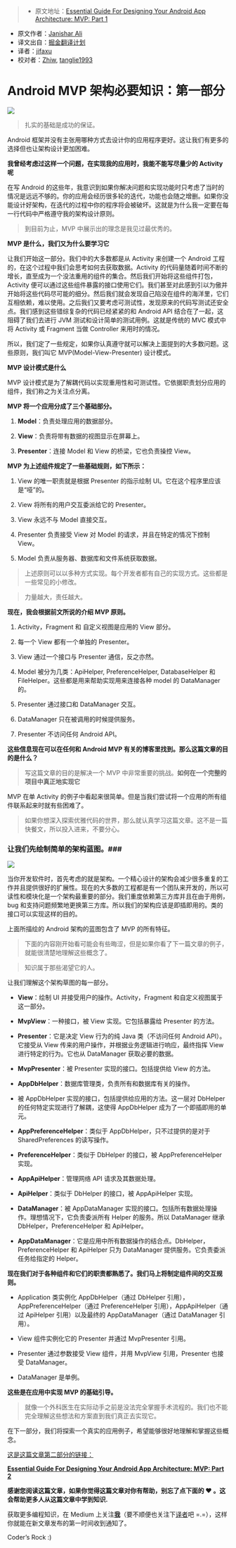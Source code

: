 > * 原文地址：[Essential Guide For Designing Your Android App Architecture: MVP: Part 1](https://blog.mindorks.com/essential-guide-for-designing-your-android-app-architecture-mvp-part-1-74efaf1cda40#.3lyk8t57x)
* 原文作者：[Janishar Ali](https://blog.mindorks.com/@janishar.ali?source=post_header_lockup)
* 译文出自：[掘金翻译计划](https://github.com/xitu/gold-miner)
* 译者：[jifaxu](https://github.com/jifaxu)
* 校对者：[Zhiw](https://github.com/Zhiw), [tanglie1993](https://github.com/tanglie1993)

# Android MVP 架构必要知识：第一部分


<img class="progressiveMedia-noscript js-progressiveMedia-inner" src="https://cdn-images-1.medium.com/max/2000/1*__cBFEIb0Zi8QswpC1YK0w.png">

> 扎实的基础是成功的保证。

Android 框架并没有主张用哪种方式去设计你的应用程序更好。这让我们有更多的选择但也让架构设计更加困难。

**我曾经考虑过这样一个问题，在实现我的应用时，我能不能写尽量少的 Activity 呢**

在写 Android 的这些年，我意识到如果你解决问题和实现功能时只考虑了当时的情况是远远不够的。你的应用会经历很多轮的迭代，功能也会随之增删。如果你没能设计好架构，在迭代的过程中你的程序将会被破坏。这就是为什么我一定要在每一行代码中严格遵守我的架构设计原则。

> 到目前为止，MVP 中展示出的理念是我见过最优秀的。

**MVP 是什么，我们又为什么要学习它**

让我们开始这一部分。我们中的大多数都是从 Activity 来创建一个 Android 工程的，在这个过程中我们会思考如何去获取数据。Activity 的代码量随着时间不断的增长，直至成为一个没法重用的组件的集合。然后我们开始将这些组件打包，Activity 便可以通过这些组件暴露的接口使用它们。我们甚至对此感到引以为傲并开始将这些代码尽可能的细分。然后我们就会发现自己陷没在组件的海洋里，它们互相依赖，难以使用。之后我们又要考虑可测试性，发现原来的代码写测试还安全点。我们感到这些错综复杂的代码已经紧紧的和 Android API 结合在了一起，这阻碍了我们去进行 JVM 测试和设计简单的测试用例。这就是传统的 MVC 模式中将 Activity 或 Fragment 当做 Controller 来用时的情况。

所以，我们定了一些规定，如果你认真遵守就可以解决上面提到的大多数问题。这些原则，我们叫它 MVP(Model-View-Presenter) 设计模式。

**MVP 设计模式是什么**

MVP 设计模式是为了解耦代码以实现重用性和可测试性。它依据职责划分应用的组件，我们称之为关注点分离。

**MVP 将一个应用分成了三个基础部分。**

1. **Model**：负责处理应用的数据部分。

2. **View**：负责将带有数据的视图显示在屏幕上。

3. **Presenter**：连接 Model 和 View 的桥梁，它也负责操控 View。

**MVP 为上述组件规定了一些基础规则，如下所示：**

1. View 的唯一职责就是根据 Presenter 的指示绘制 UI。它在这个程序里应该是“哑”的。

2. View 将所有的用户交互委派给它的 Presenter。

3. View 永远不与 Model 直接交互。

4. Presenter 负责接受 View 对 Model 的请求，并且在特定的情况下控制 View。

5. Model 负责从服务器、数据库和文件系统获取数据。

> 上述原则可以以多种方式实现。每个开发者都有自己的实现方式。这些都是一些常见的小修改。

> 力量越大，责任越大。

**现在，我会根据前文所说的介绍 MVP 原则。**

1. Activity，Fragment 和 自定义视图是应用的 View 部分。

2. 每一个 View 都有一个单独的 Presenter。

3. View 通过一个接口与 Presenter 通信，反之亦然。

4. Model 被分为几类：ApiHelper, PreferenceHelper, DatabaseHelper 和 FileHelper。这些都是用来帮助实现用来连接各种 model 的 DataManager 的。

5. Presenter 通过接口和 DataManager 交互。

6. DataManager 只在被调用的时候提供服务。

7. Presenter 不访问任何 Android API。

**这些信息现在可以在任何和 Android MVP 有关的博客里找到。那么这篇文章的目的是什么？**

> 写这篇文章的目的是解决一个 MVP 中非常重要的挑战。**如何在一个完整的项目中真正地实现它**

MVP 在单 Activity 的例子中看起来很简单。但是当我们尝试将一个应用的所有组件联系起来时就有些困难了。

> 如果你想深入探索优雅代码的世界，那么就认真学习这篇文章。这不是一篇快餐文，所以投入进来，不要分心。

### 让我们先绘制简单的架构蓝图。###

<img class="progressiveMedia-noscript js-progressiveMedia-inner" src="https://cdn-images-1.medium.com/max/2000/1*etZ8borFvbwOOlChGCZq1A.png">

当你开发软件时，首先考虑的就是架构。一个精心设计的架构会减少很多重复的工作并且提供很好的扩展性。现在的大多数的工程都是有一个团队来开发的，所以可读性和模块化是一个架构最重要的部分。我们重度依赖第三方库并且在由于用例，bug 和支持问题频繁地更换第三方库。所以我们的架构应该是即插即用的。类的接口可以实现这样的目的。

上面所描绘的 Android 架构的蓝图包含了 MVP 的所有特征。

> 下面的内容刚开始看可能会有些晦涩，但是如果你看了下一篇文章的例子，就能很清楚地理解这些概念了。

> 知识属于那些渴望它的人。

让我们理解这个架构草图的每一部分。

- **View**：绘制 UI 并接受用户的操作。Activity，Fragment 和自定义视图属于这一部分。

- **MvpView**：一种接口，被 View 实现。它包括暴露给 Presenter 的方法。

- **Presenter**：它是决定 View 行为的纯 Java 类（不访问任何 Android API）。它接受从 View 传来的用户操作，并根据业务逻辑进行响应，最终指挥 View 进行特定的行为。它也从 DataManager 获取必要的数据。

- **MvpPresenter**：被 Presenter 实现的接口。包括提供给 View 的方法。

- **AppDbHelper**：数据库管理类，负责所有和数据库有关的操作。

- 被 AppDbHelper 实现的接口，包括提供给应用的方法。这一层对 DbHelper 的任何特定实现进行了解耦，这使得 AppDbHelper 成为了一个即插即用的单元。

- **AppPreferenceHelper**：类似于 AppDbHelper，只不过提供的是对于 SharedPreferences 的读写操作。

- **PreferenceHelper**：类似于 DbHelper 的接口，被 AppPreferenceHelper 实现。

- **AppApiHelper**：管理网络 API 请求及其数据处理。

- **ApiHelper**：类似于 DbHelper 的接口，被 AppApiHelper 实现。

- **DataManager**：被 AppDataManager 实现的接口。包括所有数据处理操作。理想情况下，它负责委派所有 Helper 的服务。所以 DataManager 继承 DbHelper，PreferenceHelper 和 ApiHelper。

- **AppDataManager**：它是应用中所有数据操作的结合点。DbHelper，PreferenceHelper 和 ApiHelper 只为 DataManager 提供服务。它负责委派任务给指定的 Helper。

**现在我们对于各种组件和它们的职责都熟悉了。我们马上将制定组件间的交互规则。**

- Application 类实例化 AppDbHelper（通过 DbHelper 引用），AppPreferenceHelper（通过 PreferenceHelper 引用），AppApiHelper（通过 ApiHelper 引用）以及最终的 AppDataManager（通过 DataManager 引用）。

- View 组件实例化它的 Presenter 并通过 MvpPresenter 引用。 

- Presenter 通过参数接受 View 组件，并用 MvpView 引用，Presenter 也接受 DataManager。

- DataManager 是单例。

**这些是在应用中实现 MVP 的基础引导。**

> 就像一个外科医生在实际动手之前是没法完全掌握手术流程的。我们也不能完全理解这些想法和方案直到我们真正去实现它。

在下一部分，我们将探索一个真实的应用例子，希望能够很好地理解和掌握这些概念。

[这是这篇文章第二部分的链接：](https://github.com/xitu/gold-miner/blob/master/TODO/essential-guide-for-designing-your-android-app-architecture-mvp-part-2.md) 

[**Essential Guide For Designing Your Android App Architecture: MVP: Part 2**](https://blog.mindorks.com/essential-guide-for-designing-your-android-app-architecture-mvp-part-2-b2ac6f3f9637)

**感谢您阅读这篇文章，如果你觉得这篇文章对你有帮助，别忘了点下面的 ❤ 。这会帮助更多人从这篇文章中学到知识.**

获取更多编程知识，在 Medium 上关注[**我**](https://medium.com/@janishar.ali)（要不顺便也关注下[译者](https://gold.xitu.io/user/57d6814f67f3560057e7b12b)吧 =.=），这样你就能在新文章发布的第一时间收到通知了。

Coder’s Rock :)
